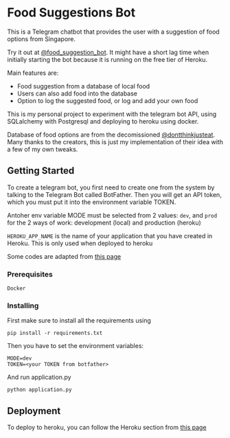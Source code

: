 # Food Suggestions Bot

This is a Telegram chatbot that provides the user with a suggestion of food options from Singapore. 

Try it out at [@food_suggestion_bot](https://t.me/food_suggestion_bot). It might have a short lag time when initially starting the bot because it is running on the free tier of Heroku.

Main features are:
- Food suggestion from a database of local food
- Users can also add food into the database 
- Option to log the suggested food, or log and add your own food 

This is my personal project to experiment with the telegram bot API, using SQLalchemy with Postgresql and deploying to heroku using docker.

Database of food options are from the decomissioned [@dontthinkjusteat](https://t.me/dontthinkjusteat). Many thanks to the creators, this is just my implementation of their idea with a few of my own tweaks. 

## Getting Started

To create a telegram bot, you first need to create one from the system by talking to the Telegram Bot called BotFather. Then you will get an API token, which you must put it into the environment variable TOKEN. 

Antoher env variable MODE must be selected from 2 values: `dev`, and `prod` for the 2 ways of work: development (local) and production (heroku)

`HEROKU_APP_NAME` is the name of your application that you have created in Heroku. This is only used when deployed to heroku


Some codes are adapted from [this page](https://medium.com/python4you/creating-telegram-bot-and-deploying-it-on-heroku-471de1d96554)

### Prerequisites

```
Docker
```

### Installing

First make sure to install all the requirements using 
```
pip install -r requirements.txt
```

Then you have to set the environment variables:
```
MODE=dev
TOKEN=<your TOKEN from botfather>
```

And run application.py

```
python application.py
```

## Deployment

To deploy to heroku, you can follow the Heroku section from [this page](https://medium.com/python4you/creating-telegram-bot-and-deploying-it-on-heroku-471de1d96554)
